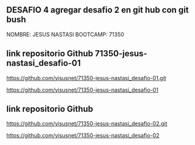 ## DESAFIO 4 agregar desafio 2 en git hub con git bush 
NOMBRE: JESUS NASTASI
BOOTCAMP: 71350

## link repositorio Github 71350-jesus-nastasi_desafio-01
https://github.com/yisusnet/71350-jesus-nastasi_desafio-01.git

https://github.com/yisusnet/71350-jesus-nastasi_desafio-01

## link repositorio Github  
https://github.com/yisusnet/71350-jesus-nastasi_desafio-02.git

https://github.com/yisusnet/71350-jesus-nastasi_desafio-02